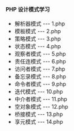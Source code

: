 #### PHP 设计模式学习

- 解析器模式  --- 1.php
- 模板模式    --- 2.php
- 策略模式    --- 3.php
- 状态模式    --- 4.php
- 观察者模式   --- 5.php
- 责任连模式   --- 6.php
- 访问者模式   --- 7.php
- 备忘录模式   --- 8.php
- 命令者模式   --- 9.php
- 迭代模式   --- 10.php
- 中介者模式   --- 11.php
- 空对象模式   --- 12.php
- 桥接模式   --- 13.php
- 享元模式   --- 14.php